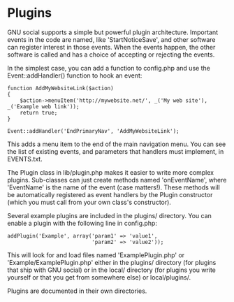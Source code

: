 Plugins
=======

GNU social supports a simple but
powerful plugin architecture. Important events in the code are named,
like 'StartNoticeSave', and other software can register interest
in those events. When the events happen, the other software is called
and has a choice of accepting or rejecting the events.

In the simplest case, you can add a function to config.php and use the
Event::addHandler() function to hook an event:

    function AddMyWebsiteLink($action)
    {
        $action->menuItem('http://mywebsite.net/', _('My web site'), _('Example web link'));
        return true;
    }

    Event::addHandler('EndPrimaryNav', 'AddMyWebsiteLink');

This adds a menu item to the end of the main navigation menu. You can
see the list of existing events, and parameters that handlers must
implement, in EVENTS.txt.

The Plugin class in lib/plugin.php makes it easier to write more
complex plugins. Sub-classes can just create methods named
'onEventName', where 'EventName' is the name of the event (case
matters!). These methods will be automatically registered as event
handlers by the Plugin constructor (which you must call from your own
class's constructor).

Several example plugins are included in the plugins/ directory. You
can enable a plugin with the following line in config.php:

    addPlugin('Example', array('param1' => 'value1',
                               'param2' => 'value2'));

This will look for and load files named 'ExamplePlugin.php' or
'Example/ExamplePlugin.php' either in the plugins/ directory (for
plugins that ship with GNU social) or in the local/ directory (for
plugins you write yourself or that you get from somewhere else) or
local/plugins/.

Plugins are documented in their own directories.
